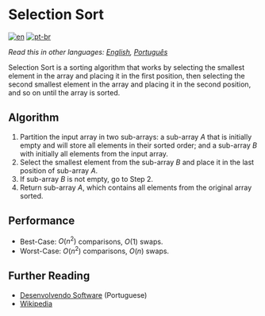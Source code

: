 # Selection Sort

[![en](https://img.shields.io/badge/lang-en-red.svg)](./README.md) [![pt-br](https://img.shields.io/badge/lang-pt--br-green.svg)](README.pt-br.md)

_Read this in other languages: [English](README.md), [Português](README.pt-br.md)_

Selection Sort is a sorting algorithm that works by selecting the smallest
element in the array and placing it in the first position, then selecting the
second smallest element in the array and placing it in the second position, and
so on until the array is sorted.

## Algorithm

1. Partition the input array in two sub-arrays: a sub-array $A$ that is
initially empty and will store all elements in their sorted order; and a
sub-array $B$ with initially all elements from the input array.
2. Select the smallest element from the sub-array $B$ and place it in the last
position of sub-array $A$.
3. If sub-array $B$ is not empty, go to Step 2.
4. Return sub-array $A$, which contains all elements from the original array
sorted.

## Performance

- Best-Case: $O(n^2)$ comparisons, $O(1)$ swaps.
- Worst-Case: $O(n^2)$ comparisons, $O(n)$ swaps.

## Further Reading

- [Desenvolvendo Software](http://desenvolvendosoftware.com.br/algoritmos/ordenacao/selection-sort.html) (Portuguese)
- [Wikipedia](https://en.wikipedia.org/wiki/Selection_sort)

